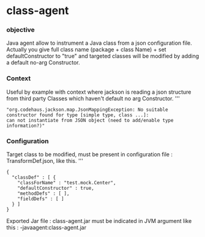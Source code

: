 class-agent
===========

### objective ###
Java agent allow to instrument a Java class from a json configuration file.
Actually you give full class name (package + class Name) + set defaultConstructor to "true" and targeted classes will be modified by adding a default no-arg Constructor.

### Context ###
Useful by example with context where jackson is reading a json structure from third party Classes which haven't default no arg Constructor.
'''

    "org.codehaus.jackson.map.JsonMappingException: No suitable constructor found for type [simple type, class ...]: 
    can not instantiate from JSON object (need to add/enable type information?)"

### Configuration ###
Target class to be modified, must be present in configuration file : TransformDef.json, like this.
'''

    {
      "classDef" : [ {
        "classForName" : "test.mock.Center",
        "defaultConstructor" : true,
        "methodDefs" : [ ],
        "fieldDefs" : [ ]
      } ]
    }

Exported Jar file : class-agent.jar must be indicated in JVM argument like this :
-javaagent:class-agent.jar
